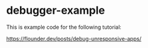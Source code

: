 # debugger-example
This is example code for the following tutorial:

https://flounder.dev/posts/debug-unresponsive-apps/
